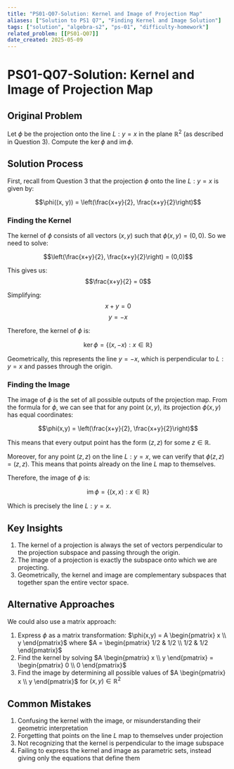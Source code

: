 ```yaml
---
title: "PS01-Q07-Solution: Kernel and Image of Projection Map"
aliases: ["Solution to PS1 Q7", "Finding Kernel and Image Solution"]
tags: ["solution", "algebra-s2", "ps-01", "difficulty-homework"]
related_problem: [[PS01-Q07]]
date_created: 2025-05-09
---
```

# PS01-Q07-Solution: Kernel and Image of Projection Map
## Original Problem
Let $\phi$ be the projection onto the line $L: y=x$ in the plane $\mathbb{R}^{2}$ (as described in Question 3). Compute the $\operatorname{ker} \phi$ and $\operatorname{im} \phi$.

## Solution Process
First, recall from Question 3 that the projection $\phi$ onto the line $L: y=x$ is given by:

$$\phi((x, y)) = \left(\frac{x+y}{2}, \frac{x+y}{2}\right)$$

### Finding the Kernel

The kernel of $\phi$ consists of all vectors $(x,y)$ such that $\phi(x,y) = (0,0)$. So we need to solve:

$$\left(\frac{x+y}{2}, \frac{x+y}{2}\right) = (0,0)$$

This gives us:
$$\frac{x+y}{2} = 0$$

Simplifying:
$$x+y = 0$$
$$y = -x$$

Therefore, the kernel of $\phi$ is:

$$\operatorname{ker} \phi = \{(x,-x): x \in \mathbb{R}\}$$

Geometrically, this represents the line $y = -x$, which is perpendicular to $L: y=x$ and passes through the origin.

### Finding the Image

The image of $\phi$ is the set of all possible outputs of the projection map. From the formula for $\phi$, we can see that for any point $(x,y)$, its projection $\phi(x,y)$ has equal coordinates:

$$\phi(x,y) = \left(\frac{x+y}{2}, \frac{x+y}{2}\right)$$

This means that every output point has the form $(z,z)$ for some $z \in \mathbb{R}$.

Moreover, for any point $(z,z)$ on the line $L: y=x$, we can verify that $\phi(z,z) = (z,z)$. This means that points already on the line $L$ map to themselves.

Therefore, the image of $\phi$ is:

$$\operatorname{im} \phi = \{(x,x): x \in \mathbb{R}\}$$

Which is precisely the line $L: y=x$.

## Key Insights
1. The kernel of a projection is always the set of vectors perpendicular to the projection subspace and passing through the origin.
2. The image of a projection is exactly the subspace onto which we are projecting.
3. Geometrically, the kernel and image are complementary subspaces that together span the entire vector space.

## Alternative Approaches
We could also use a matrix approach:
1. Express $\phi$ as a matrix transformation: $\phi(x,y) = A \begin{pmatrix} x \\ y \end{pmatrix}$ where $A = \begin{pmatrix} 1/2 & 1/2 \\ 1/2 & 1/2 \end{pmatrix}$
2. Find the kernel by solving $A \begin{pmatrix} x \\ y \end{pmatrix} = \begin{pmatrix} 0 \\ 0 \end{pmatrix}$
3. Find the image by determining all possible values of $A \begin{pmatrix} x \\ y \end{pmatrix}$ for $(x,y) \in \mathbb{R}^2$

## Common Mistakes
1. Confusing the kernel with the image, or misunderstanding their geometric interpretation
2. Forgetting that points on the line $L$ map to themselves under projection
3. Not recognizing that the kernel is perpendicular to the image subspace
4. Failing to express the kernel and image as parametric sets, instead giving only the equations that define them
